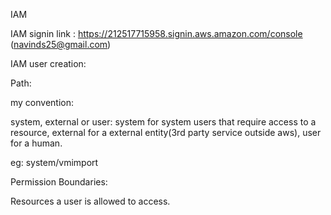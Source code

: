 IAM

IAM signin link : https://212517715958.signin.aws.amazon.com/console (navinds25@gmail.com)

IAM user creation:

Path:

my convention:

system, external or user: system for system users that require access to a resource, external for a external entity(3rd party service outside aws), user for a human.

eg: system/vmimport

Permission Boundaries:

Resources a user is allowed to access.
